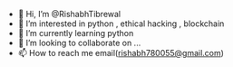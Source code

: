 - 👋 Hi, I’m @RishabhTibrewal
- 👀 I’m interested in python , ethical hacking , blockchain
- 🌱 I’m currently learning python
- 💞️ I’m looking to collaborate on ...
- 📫 How to reach me email(rishabh780055@gmail.com)

<!---
RishabhTibrewal/RishabhTibrewal is a ✨ special ✨ repository because its `README.md` (this file) appears on your GitHub profile.
You can click the Preview link to take a look at your changes.
--->
